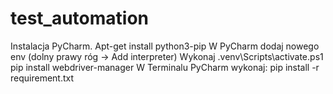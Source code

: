 # test_automation
Instalacja PyCharm.
Apt-get install python3-pip
W PyCharm dodaj nowego env (dolny prawy róg -> Add interpreter)
Wykonaj .venv\Scripts\activate.ps1
pip install webdriver-manager
W Terminalu PyCharm wykonaj: pip install -r requirement.txt 

